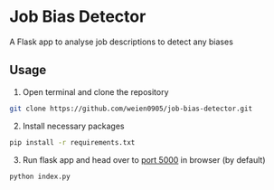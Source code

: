# Job Bias Detector

A Flask app to analyse job descriptions to detect any biases

## Usage

1. Open terminal and clone the repository

```bash
git clone https://github.com/weien0905/job-bias-detector.git
```

2. Install necessary packages

```bash
pip install -r requirements.txt
```

3. Run flask app and head over to [port 5000](http://127.0.0.1:5000) in browser (by default)

```bash
python index.py
```